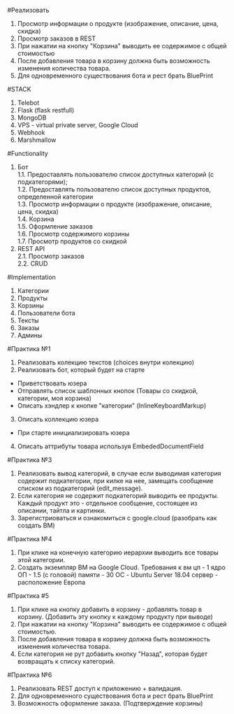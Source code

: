 #Реализовать
1. Просмотр информации о продукте (изображение, описание, цена, скидка)   
2. Просмотр заказов в REST
3. При нажатии на кнопку "Корзина" выводить ее содержимое с общей стоимостью
4. После добавления товара в корзину должна быть возможность изменения количества товара.
5. Для одновременного существования бота и рест брать BluePrint

#STACK
1. Telebot
2. Flask (flask restfull)
3. MongoDB
4. VPS - virtual private server, Google Cloud
5. Webhook
6. Marshmallow

#Functionality
1. Бот  
1.1. Предоставлять пользователю список доступных категорий (с подкатегорями);    
1.2. Предоставлять пользователю список доступных продуктов, определенной категории   
1.3. Просмотр информации о продукте (изображение, описание, цена, скидка)   
1.4. Корзина    
1.5. Оформление заказов    
1.6. Просмотр содержимого корзины    
1.7. Просмотр продуктов со скидкой  
2. REST API  
2.1. Просмотр заказов   
2.2. CRUD

#Implementation
1. Категории
2. Продукты
3. Корзины
4. Пользователи бота
5. Тексты
6. Заказы
7. Админы

#Практика №1
1. Реализовать колекцию текстов (choices внутри колекцию)
2. Реализовать бот, который будет на старте 
- Приветствовать юзера 
- Отправлять список шаблонных кнопок (Товары со скидкой, категории, моя корзина) 
- Описать хэндлер к кнопке "категории" (InlineKeyboardMarkup)
3. Описать коллекцию юзера 
- При старте инициализировать юзера
4. Описать аттрибуты товара используя EmbededDocumentField

#Практика №3
1. Реализовать вывод категорий, в случае если выводимая категория содержит подкатегории, при килке на нее, замещать сообщение списком из подкатегорий (edit_message).
2. Если категория не содержит подкатегорий выводить ее продукты. Каждый продукт это - отдельное сообщение, состоящее из описании, тайтла и картинки.
3. Зарегистриоваться и ознакомиться с google.cloud (разобрать как создать ВМ)

#Практика №4
1. При клике на конечную категорию иерархии выводить все товары этой категории.
2. Создать экземпляр ВМ на Google Cloud. Требования к вм цп - 1 ядро ОП - 1.5 (с головой) памяти - 30 ОС - Ubuntu Server 18.04 сервер - расположение Европа
 
#Практика #5
1. При клике на кнопку добавить в корзину - добавлять товар в корзину. (Добавить эту кнопку к каждому продукту при выводе)
2. При нажатии на кнопку "Корзина" выводить ее содержимое с общей стоимостью. 
3. После добавления товара в корзину должна быть возможность изменения количества товара.
4. Если категория не рут добавить кнопку "Назад", которая будет возвращать к списку категорий.

#Практика №6
1. Реализовать REST доступ к приложению + валидация.
2. Для одновременного существования бота и рест брать BluePrint
3. Возможность оформление заказа. (Подтверждение корзины)